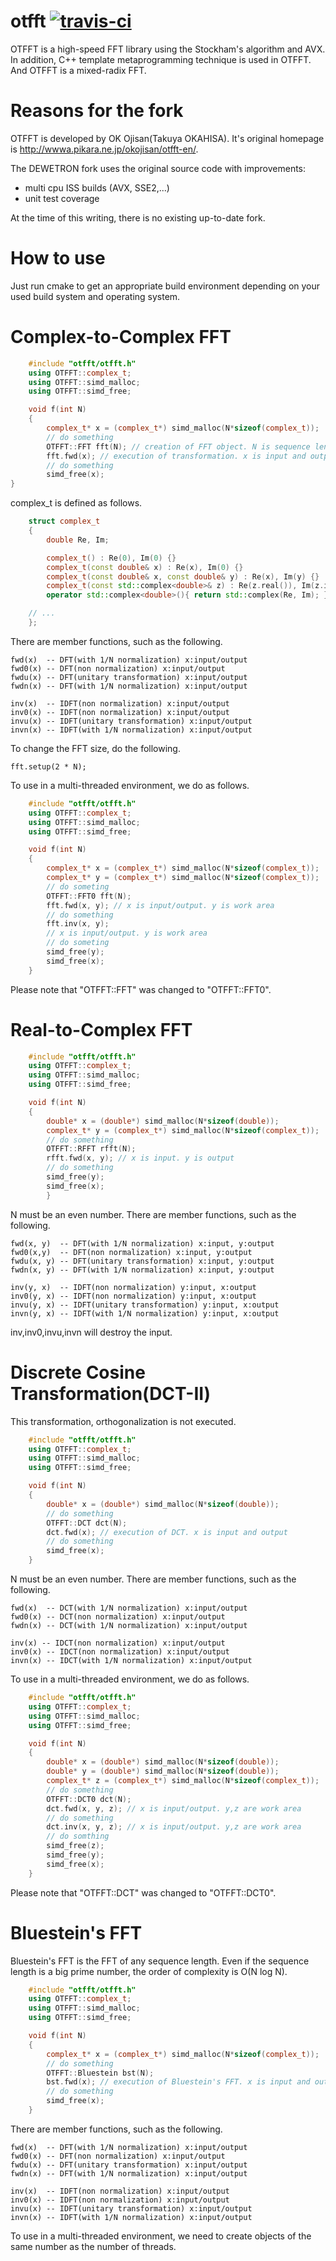 # otfft [![travis-ci](https://travis-ci.org/DEWETRON/otfft.svg?branch=master)](https://travis-ci.org/DEWETRON/otfft)
OTFFT is a high-speed FFT library using the Stockham's
algorithm and AVX.  In addition, C++ template metaprogramming
technique is used in OTFFT. And OTFFT is a mixed-radix FFT.

# Reasons for the fork
OTFFT is developed by OK Ojisan(Takuya OKAHISA). It's original
homepage is http://wwwa.pikara.ne.jp/okojisan/otfft-en/.

The DEWETRON fork uses the original source code with improvements:
* multi cpu ISS builds (AVX, SSE2,...)
* unit test coverage

At the time of this writing, there is no existing up-to-date fork.

# How to use
Just run cmake to get an appropriate build environment
depending on your used build system and operating system.


# Complex-to-Complex FFT
``` c++
    #include "otfft/otfft.h"
    using OTFFT::complex_t;
    using OTFFT::simd_malloc;
    using OTFFT::simd_free;

    void f(int N)
    {
        complex_t* x = (complex_t*) simd_malloc(N*sizeof(complex_t));
        // do something
        OTFFT::FFT fft(N); // creation of FFT object. N is sequence length.
        fft.fwd(x); // execution of transformation. x is input and output
        // do something
        simd_free(x);
}
```

complex_t is defined as follows.

``` c++
    struct complex_t
    {
        double Re, Im;

        complex_t() : Re(0), Im(0) {}
        complex_t(const double& x) : Re(x), Im(0) {}
        complex_t(const double& x, const double& y) : Re(x), Im(y) {}
        complex_t(const std::complex<double>& z) : Re(z.real()), Im(z.imag()) {}
        operator std::complex<double>(){ return std::complex(Re, Im); }

    // ...
    };
```

There are member functions, such as the following.

    fwd(x)  -- DFT(with 1/N normalization) x:input/output
    fwd0(x) -- DFT(non normalization) x:input/output
    fwdu(x) -- DFT(unitary transformation) x:input/output
    fwdn(x) -- DFT(with 1/N normalization) x:input/output

    inv(x)  -- IDFT(non normalization) x:input/output
    inv0(x) -- IDFT(non normalization) x:input/output
    invu(x) -- IDFT(unitary transformation) x:input/output
    invn(x) -- IDFT(with 1/N normalization) x:input/output

To change the FFT size, do the following.

    fft.setup(2 * N);

To use in a multi-threaded environment, we do as follows.

``` c++
    #include "otfft/otfft.h"
    using OTFFT::complex_t;
    using OTFFT::simd_malloc;
    using OTFFT::simd_free;

    void f(int N)
    {
        complex_t* x = (complex_t*) simd_malloc(N*sizeof(complex_t));
        complex_t* y = (complex_t*) simd_malloc(N*sizeof(complex_t));
        // do someting
        OTFFT::FFT0 fft(N);
        fft.fwd(x, y); // x is input/output. y is work area
        // do something
        fft.inv(x, y);
        // x is input/output. y is work area
        // do someting
        simd_free(y);
        simd_free(x);
    }
```

Please note that "OTFFT::FFT" was changed to "OTFFT::FFT0".

# Real-to-Complex FFT
``` c++
    #include "otfft/otfft.h"
    using OTFFT::complex_t;
    using OTFFT::simd_malloc;
    using OTFFT::simd_free;

    void f(int N)
    {
        double* x = (double*) simd_malloc(N*sizeof(double));
        complex_t* y = (complex_t*) simd_malloc(N*sizeof(complex_t));
        // do something
        OTFFT::RFFT rfft(N);
        rfft.fwd(x, y); // x is input. y is output
        // do something
        simd_free(y);
        simd_free(x);
        }
```

N must be an even number. There are member functions, such as the
following.

    fwd(x, y)  -- DFT(with 1/N normalization) x:input, y:output
    fwd0(x,y)  -- DFT(non normalization) x:input, y:output
    fwdu(x, y) -- DFT(unitary transformation) x:input, y:output
    fwdn(x, y) -- DFT(with 1/N normalization) x:input, y:output

    inv(y, x)  -- IDFT(non normalization) y:input, x:output
    inv0(y, x) -- IDFT(non normalization) y:input, x:output
    invu(y, x) -- IDFT(unitary transformation) y:input, x:output
    invn(y, x) -- IDFT(with 1/N normalization) y:input, x:output

inv,inv0,invu,invn will destroy the input.


# Discrete Cosine Transformation(DCT-II)

This transformation, orthogonalization is not executed.
``` c++
    #include "otfft/otfft.h"
    using OTFFT::complex_t;
    using OTFFT::simd_malloc;
    using OTFFT::simd_free;

    void f(int N)
    {
        double* x = (double*) simd_malloc(N*sizeof(double));
        // do something
        OTFFT::DCT dct(N);
        dct.fwd(x); // execution of DCT. x is input and output
        // do something
        simd_free(x);
    }
```

N must be an even number. There are member functions, such as the
following.

    fwd(x)  -- DCT(with 1/N normalization) x:input/output
    fwd0(x) -- DCT(non normalization) x:input/output
    fwdn(x) -- DCT(with 1/N normalization) x:input/output

    inv(x) -- IDCT(non normalization) x:input/output
    inv0(x) -- IDCT(non normalization) x:input/output
    invn(x) -- IDCT(with 1/N normalization) x:input/output

To use in a multi-threaded environment, we do as follows.

``` c++
    #include "otfft/otfft.h"
    using OTFFT::complex_t;
    using OTFFT::simd_malloc;
    using OTFFT::simd_free;

    void f(int N)
    {
        double* x = (double*) simd_malloc(N*sizeof(double));
        double* y = (double*) simd_malloc(N*sizeof(double));
        complex_t* z = (complex_t*) simd_malloc(N*sizeof(complex_t));
        // do something
        OTFFT::DCT0 dct(N);
        dct.fwd(x, y, z); // x is input/output. y,z are work area
        // do something
        dct.inv(x, y, z); // x is input/output. y,z are work area
        // do somthing
        simd_free(z);
        simd_free(y);
        simd_free(x);
    }
```

Please note that "OTFFT::DCT" was changed to "OTFFT::DCT0".

# Bluestein's FFT

Bluestein's FFT is the FFT of any sequence length. Even if the
sequence length is a big prime number, the order of complexity is O(N
log N).
``` c++
    #include "otfft/otfft.h"
    using OTFFT::complex_t;
    using OTFFT::simd_malloc;
    using OTFFT::simd_free;

    void f(int N)
    {
        complex_t* x = (complex_t*) simd_malloc(N*sizeof(complex_t));
        // do something
        OTFFT::Bluestein bst(N);
        bst.fwd(x); // execution of Bluestein's FFT. x is input and output
        // do something
        simd_free(x);
    }
```

There are member functions, such as the following.

    fwd(x)  -- DFT(with 1/N normalization) x:input/output
    fwd0(x) -- DFT(non normalization) x:input/output
    fwdu(x) -- DFT(unitary transformation) x:input/output
    fwdn(x) -- DFT(with 1/N normalization) x:input/output

    inv(x)  -- IDFT(non normalization) x:input/output
    inv0(x) -- IDFT(non normalization) x:input/output
    invu(x) -- IDFT(unitary transformation) x:input/output
    invn(x) -- IDFT(with 1/N normalization) x:input/output

To use in a multi-threaded environment, we need to create objects of
the same number as the number of threads.
